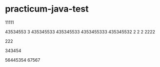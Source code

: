 # practicum-java-test


11111

43534553
3
435345533
435345533
4353455333
435345532
2
2
2
2222

222

343454

56445354
67567
